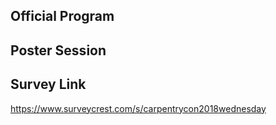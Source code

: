 ## Official Program

## Poster Session

## Survey Link
https://www.surveycrest.com/s/carpentrycon2018wednesday
